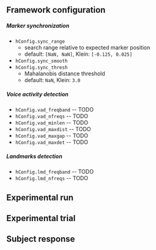 Framework configuration
-----------------------

##### Marker synchronization

- `hConfig.sync_range`
	- search range relative to expected marker position
	- default: `[NaN, NaN]`, Klein: `[-0.125, 0.025]`
- `hConfig.sync_smooth`
- `hConfig.sync_thresh`
	- Mahalanobis distance threshold
	- default: `NaN`, Klein: `3.0`

##### Voice activity detection

- `hConfig.vad_freqband` -- TODO
- `hConfig.vad_nfreqs` -- TODO
- `hConfig.vad_minlen` -- TODO
- `hConfig.vad_maxdist` -- TODO
- `hConfig.vad_maxgap` -- TODO
- `hConfig.vad_maxdet` -- TODO

##### Landmarks detection

- `hConfig.lmd_freqband` -- TODO
- `hConfig.lmd_nfreqs` -- TODO

Experimental run
----------------

Experimental trial
------------------

Subject response
----------------

